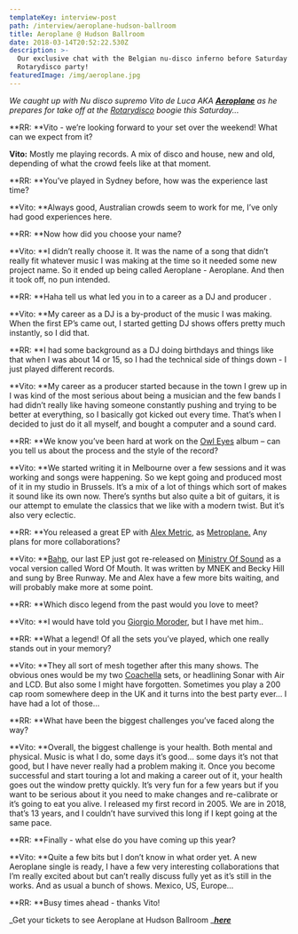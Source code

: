 ```yaml
---
templateKey: interview-post
path: /interview/aeroplane-hudson-ballroom
title: Aeroplane @ Hudson Ballroom
date: 2018-03-14T20:52:22.530Z
description: >-
  Our exclusive chat with the Belgian nu-disco inferno before Saturday’s
  Rotarydisco party! 
featuredImage: /img/aeroplane.jpg
---
```

_We caught up with Nu disco supremo Vito de Luca AKA _[_**Aeroplane**_](https://www.facebook.com/aeroplanemusiclove)_ as he prepares for take off at the _[_Rotarydisco_](https://www.facebook.com/RotarydiscoSydney/)_ boogie this Saturday..._

**RR: **Vito - we’re looking forward to your set over the weekend! What can we expect from it? 

**Vito:** Mostly me playing records. A mix of disco and house, new and old, depending of what the crowd feels like at that moment.

**RR: **You’ve played in Sydney before, how was the experience last time? 

**Vito: **Always good, Australian crowds seem to work for me, I’ve only had good experiences here.

**RR: **Now how did you choose your name? 

**Vito: **I didn’t really choose it. It was the name of a song that didn’t really fit whatever music I was making at the time so it needed some new project name. So it ended up being called Aeroplane - Aeroplane. And then it took off, no pun intended.

**RR: **Haha tell us what led you in to a career as a DJ and producer .

**Vito: **My career as a DJ is a by-product of the music I was making. When the first EP’s came out, I started getting DJ shows offers pretty much instantly, so I did that. 

**RR: **I had some background as a DJ doing birthdays and things like that when I was about 14 or 15, so I had the technical side of things down - I just played different records. 

**Vito: **My career as a producer started because in the town I grew up in I was kind of the most serious about being a musician and the few bands I had didn’t really like having someone constantly pushing and trying to be better at everything, so I basically got kicked out every time. That’s when I decided to just do it all myself, and bought a computer and a sound card.

**RR: **We know you’ve been hard at work on the [Owl Eyes](https://www.facebook.com/ThisIsOwlEyes/) album – can you tell us about the process and the style of the record? 

**Vito: **We started writing it in Melbourne over a few sessions and it was working and songs were happening. So we kept going and produced most of it in my studio in Brussels. It’s a mix of a lot of things which sort of makes it sound like its own now. There’s synths but also quite a bit of guitars, it is our attempt to emulate the classics that we like with a modern twist. But it’s also very eclectic.

**RR: **You released a great EP with [Alex Metric](https://www.facebook.com/alexmetricmusic/), as [Metroplane.](https://www.facebook.com/metroplane/) Any plans for more collaborations? 

**Vito: **[Bahp](https://www.beatport.com/release/bahp/1878841), our last EP just got re-released on [Ministry Of Sound](https://www.facebook.com/ministryofsoundclub/) as a vocal version called Word Of Mouth. It was written by MNEK and Becky Hill and sung by Bree Runway. Me and Alex have a few more bits waiting, and will probably make more at some point.

**RR: **Which disco legend from the past would you love to meet? 

**Vito: **I would have told you [Giorgio Moroder](https://www.facebook.com/GiorgioMoroderOfficial/), but I have met him..

**RR: **What a legend! Of all the sets you’ve played, which one really stands out in your memory? 

**Vito: **They all sort of mesh together after this many shows. The obvious ones would be my two [Coachella](https://www.facebook.com/coachella/) sets, or headlining Sonar with Air and LCD. But also some I might have forgotten. Sometimes you play  a 200 cap room somewhere deep in the UK and it turns into the best party ever… I have had a lot of those…

**RR: **What have been the biggest challenges you’ve faced along the way? 

**Vito: **Overall, the biggest challenge is your health. Both mental and physical. Music is what I do, some days it’s good... some days it’s not that good, but I have never really had a problem making it. Once you become successful and start touring a lot and making a career out of it, your health goes out the window pretty quickly. It’s very fun for a few years but if you want to be serious about it you need to make changes and re-calibrate or it’s going to eat you alive. I released my first record in 2005. We are in 2018, that’s 13 years, and I couldn’t have survived this long if I kept going at the same pace.

**RR: **Finally - what else do you have coming up this year?

**Vito: **Quite a few bits but I don’t know in what order yet. A new Aeroplane single is ready, I have a few very interesting collaborations that I’m really excited about but can’t really discuss fully yet as it’s still in the works. And as usual a bunch of shows. Mexico, US, Europe… 

**RR: **Busy times ahead - thanks Vito!

_Get your tickets to see Aeroplane at Hudson Ballroom _[_**here**_](https://www.facebook.com/events/528691954197881/)
